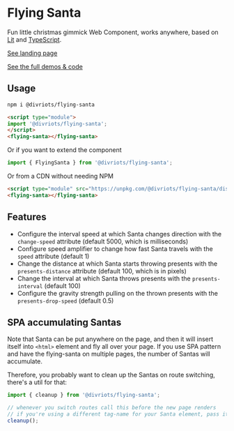 # Flying Santa

Fun little christmas gimmick Web Component, works anywhere, based on [Lit](https://lit.dev) and [TypeScript](https://www.typescriptlang.org/).

[See landing page](https://divriots.github.io/flying-santa/)

[See the full demos & code](https://webcomponents.dev/edit/MW0MuMtZp2VIRSFEzvQ0/stories/index.stories.js)

## Usage

```sh
npm i @divriots/flying-santa
```

```html
<script type="module">
import '@divriots/flying-santa';
</script>
<flying-santa></flying-santa>
```

Or if you want to extend the component

```js
import { FlyingSanta } from '@divriots/flying-santa';
```

Or from a CDN without needing NPM

```html
<script type="module" src="https://unpkg.com/@divriots/flying-santa/dist/index.js?module"></script>
<flying-santa></flying-santa>
```

## Features

- Configure the interval speed at which Santa changes direction with the `change-speed` attribute (default 5000, which is milliseconds)
- Configure speed amplifier to change how fast Santa travels with the `speed` attribute (default 1)
- Change the distance at which Santa starts throwing presents with the `presents-distance` attribute (default 100, which is in pixels)
- Change the interval at which Santa throws presents with the `presents-interval` (default 100)
- Configure the gravity strength pulling on the thrown presents with the `presents-drop-speed` (default 0.5)

## SPA accumulating Santas

Note that Santa can be put anywhere on the page, and then it will insert itself into `<html>` element and fly all over your page.
If you use SPA pattern and have the flying-santa on multiple pages, the number of Santas will accumulate.

Therefore, you probably want to clean up the Santas on route switching, there's a util for that:

```js
import { cleanup } from '@divriots/flying-santa';

// whenever you switch routes call this before the new page renders
// if you're using a different tag-name for your Santa element, pass it as an argument
cleanup();
```